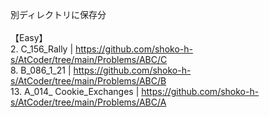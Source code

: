 別ディレクトリに保存分\
\
【Easy】\
2. C_156_Rally | https://github.com/shoko-h-s/AtCoder/tree/main/Problems/ABC/C \
8. B_086_1_21 | https://github.com/shoko-h-s/AtCoder/tree/main/Problems/ABC/B \
13. A_014_ Cookie_Exchanges | https://github.com/shoko-h-s/AtCoder/tree/main/Problems/ABC/A

